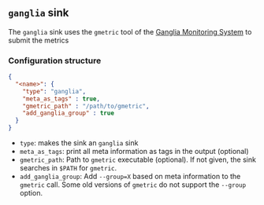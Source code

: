 ## `ganglia` sink

The `ganglia` sink uses the `gmetric` tool of the [Ganglia Monitoring System](http://ganglia.info/) to submit the metrics

### Configuration structure

```json
{
  "<name>": {
    "type": "ganglia",
    "meta_as_tags" : true,
    "gmetric_path" : "/path/to/gmetric",
    "add_ganglia_group" : true
  }
}
```

- `type`: makes the sink an `ganglia` sink
- `meta_as_tags`: print all meta information as tags in the output (optional)
- `gmetric_path`: Path to `gmetric` executable (optional). If not given, the sink searches in `$PATH` for `gmetric`.
- `add_ganglia_group`: Add `--group=X` based on meta information to the `gmetric` call. Some old versions of `gmetric` do not support the `--group` option. 